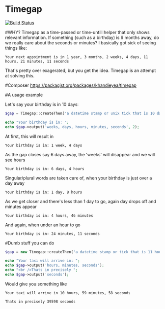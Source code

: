 Timegap
=======

[![Build Status](https://travis-ci.org/khandieyea/timegap.png)](https://travis-ci.org/khandieyea/timegap)

#WHY?
Timegap as a time-passed or time-untill helper that only shows relevant information.
If something (such as a birthday) is 6 months away, do we really care about the seconds or minutes?
I basically got sick of seeing things like:

``Your next appointment is in 1 year, 3 months, 2 weeks, 4 days, 11 hours, 21 minutes, 11 seconds``

That's pretty over exagerated, but you get the idea. Timegap is an attempt at solving this.

#Composer
https://packagist.org/packages/khandieyea/timegap


#A usage example

Let's say your birthday is in 10 days:

```php
$gap = Timegap::createThen('a datetime stamp or unix tick that is 10 days from now');

echo "Your birthday is in: ";
echo $gap->output('weeks, days, hours, minutes, seconds', 2);
```

At first, this will result in

``Your birthday is in: 1 week, 4 days``

As the gap closes say 6 days away, the 'weeks' will disappear and we will see hours

``Your birthday is in: 6 days, 4 hours``

Singular/plural words are taken care of, when your birthday is just over a day away

``Your birthday is in: 1 day, 8 hours``

As we get closer and there's less than 1 day to go, again day drops off and minutes appear

``Your birthday is in: 4 hours, 46 minutes``

And again, when under an hour to go

``Your birthday is in: 24 minutes, 11 seconds``




#Dumb stuff you can do

```php
$gap = new Timegap::createThen('a datetime stamp or tick that is 11 hours away');

echo "Your taxi will arrive in: ";
echo $gap->output('hours, minutes, seconds');
echo "<br />Thats in precisely ";
echo $gap->output('seconds');
```

Would give you something like

```Your taxi will arrive in 10 hours, 59 minutes, 58 seconds```

```Thats in precisely 39598 seconds```
